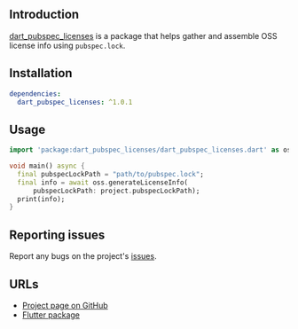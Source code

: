 ## Introduction

[dart_pubspec_licenses](https://pub.dev/packages/flutter_oss_licenses) is a package that helps gather and assemble OSS license info using `pubspec.lock`.

## Installation
```yaml
dependencies:
  dart_pubspec_licenses: ^1.0.1
```

## Usage
```dart
import 'package:dart_pubspec_licenses/dart_pubspec_licenses.dart' as oss;

void main() async {
  final pubspecLockPath = "path/to/pubspec.lock";
  final info = await oss.generateLicenseInfo(
      pubspecLockPath: project.pubspecLockPath);
  print(info);
}
```

## Reporting issues

Report any bugs on the project's [issues](https://github.com/espresso3389/flutter_oss_licenses/issues).

## URLs

- [Project page on GitHub](https://github.com/espresso3389/flutter_oss_licenses)
- [Flutter package](https://pub.dev/packages/flutter_oss_licenses)
